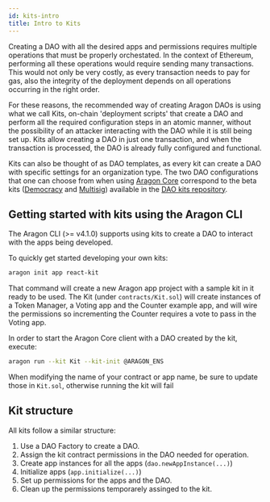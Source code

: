 ```yaml
---
id: kits-intro
title: Intro to Kits
---
```


Creating a DAO with all the desired apps and permissions requires multiple operations that must be properly orchestated. In the context of Ethereum, performing all these operations would require sending many transactions. This would not only be very costly, as every transaction needs to pay for gas, also the integrity of the deployment depends on all operations occurring in the right order.

For these reasons, the recommended way of creating Aragon DAOs is using what we call Kits, on-chain 'deployment scripts' that create a DAO and perform all the required configuration steps in an atomic manner, without the possibility of an attacker interacting with the DAO while it is still being set up. Kits allow creating a DAO in just one transaction, and when the transaction is processed, the DAO is already fully configured and functional. 

Kits can also be thought of as DAO templates, as every kit can create a DAO with specific settings for an organization type. The two DAO configurations that one can choose from when using [Aragon Core](http://app.aragon.org) correspond to the beta kits ([Democracy](https://github.com/aragon/dao-kits/blob/master/kits/beta/contracts/DemocracyTemplate.sol) and [Multisig](https://github.com/aragon/dao-kits/blob/master/kits/beta/contracts/MultisigTemplate.sol)) available in the [DAO kits repository](https://github.com/aragon/dao-kits).

## Getting started with kits using the Aragon CLI

The Aragon CLI (>= v4.1.0) supports using kits to create a DAO to interact with the apps being developed.

To quickly get started developing your own kits:

```sh
aragon init app react-kit
```

That command will create a new Aragon app project with a sample kit in it ready to be used. The Kit (under `contracts/Kit.sol`) will create instances of a Token Manager, a Voting app and the Counter example app, and will wire the permissions so incrementing the Counter requires a vote to pass in the Voting app.

In order to start the Aragon Core client with a DAO created by the kit, execute:
```sh
aragon run --kit Kit --kit-init @ARAGON_ENS
```

When modifying the name of your contract or app name, be sure to update those in `Kit.sol`, otherwise running the kit will fail

## Kit structure

All kits follow a similar structure:

1. Use a DAO Factory to create a DAO.
2. Assign the kit contract permissions in the DAO needed for operation.
3. Create app instances for all the apps (`dao.newAppInstance(...)`)
4. Initialize apps (`app.initialize(...)`)
5. Set up permissions for the apps and the DAO.
6. Clean up the permissions temporarely assinged to the kit.
